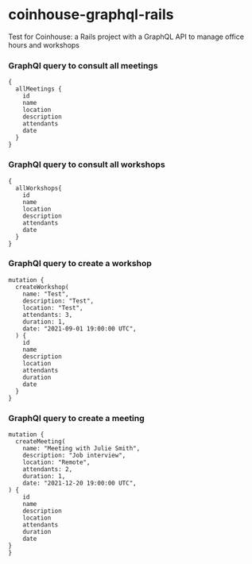 # coinhouse-graphql-rails

Test for Coinhouse: a Rails project with a GraphQL API to manage office hours and workshops

### GraphQl query to consult all meetings

```
{
  allMeetings {
    id
    name
    location
    description
    attendants
    date
  }
}
```

### GraphQl query to consult all workshops

```
{
  allWorkshops{
    id
    name
    location
    description
    attendants
    date
  }
}
```

### GraphQl query to create a workshop

```
mutation {
  createWorkshop(
    name: "Test",
    description: "Test",
    location: "Test",
    attendants: 3,
    duration: 1,
    date: "2021-09-01 19:00:00 UTC",
  ) {
    id
    name
    description
    location
    attendants
    duration
    date
  }
}
```

### GraphQl query to create a meeting

```
mutation {
  createMeeting(
    name: "Meeting with Julie Smith",
    description: "Job interview",
    location: "Remote",
    attendants: 2,
    duration: 1,
    date: "2021-12-20 19:00:00 UTC",
) {
    id
    name
    description
    location
    attendants
    duration
    date
}
}
```

